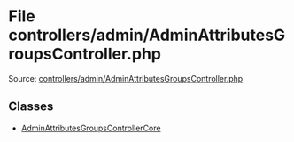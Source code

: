 File controllers/admin/AdminAttributesGroupsController.php
=========
Source: [controllers/admin/AdminAttributesGroupsController.php](https://github.com/PrestaShop/PrestaShop/blob/1.6.1.1/controllers/admin/AdminAttributesGroupsController.php)


Classes
-------

* [AdminAttributesGroupsControllerCore](class.AdminAttributesGroupsControllerCore)

